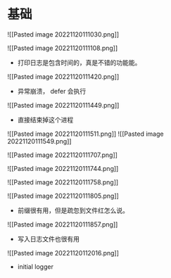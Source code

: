 # 基础
![[Pasted image 20221120111030.png]]

![[Pasted image 20221120111108.png]]

- 打印日志是包含时间的，真是不错的功能能。

![[Pasted image 20221120111420.png]]

- 异常崩溃， defer 会执行

![[Pasted image 20221120111449.png]]

- 直接结束掉这个进程

![[Pasted image 20221120111511.png]]
![[Pasted image 20221120111549.png]]

![[Pasted image 20221120111707.png]]

![[Pasted image 20221120111744.png]]

![[Pasted image 20221120111758.png]]

![[Pasted image 20221120111805.png]]

- 前缀很有用，但是疏忽到文件红怎么说。

![[Pasted image 20221120111857.png]]

- 写入日志文件也很有用

![[Pasted image 20221120112016.png]]

- initial logger
